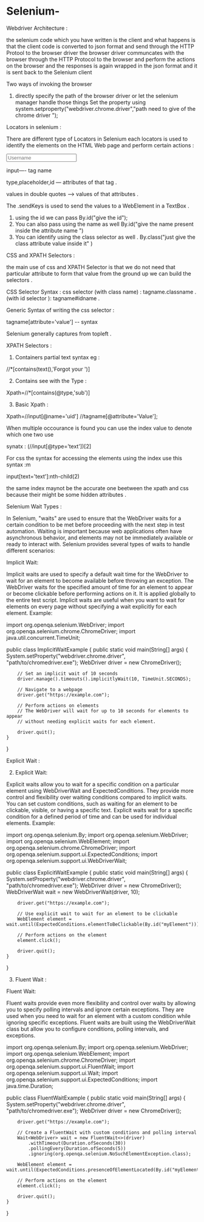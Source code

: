 # Selenium-


Webdriver Architecture : 

the selenium code which you have written is the client and what happens is that the client code is converted to json format and send through the HTTP Protool to the browser driver the browser driver communcates with the browser through the HTTP Protocol to the browser and perform the actions on the browser and the responses is again wrapped in the json format and it is sent back to the Selenium client 

Two ways of invoking the browser 
1. directly specify the path of the browser driver or let the selenium manager handle those things
   Set the property using system.setproperty("webdriver.chrome.driver","path need to give of the chrome driver ");

Locators in selenium : 

There are different type of Locators in Selenium each locators is used to identify the elements on the HTML Web page and perform 
certain actions : 

<input type="text" placeholder="Username" id="inputUsername" value="">


input—- tag name

type,placeholder,id — attributes of that tag .

values in double quotes  —> values of that attributes .

The .sendKeys is used to send the values to a WebElement in a TextBox .


1. using the id we can pass 
By.id("give the id");
2. You can also pass using the name as well
By.id("give the name present inside the attribute name ")
3. You can identify using the class selector as well .
By.class("just give the class attribute value inside it" )

CSS and XPATH Selectors : 

the main use of css and XPATH Selector is that we do not need that particular attribute to form that value from the ground up we can build the selectors . 

CSS Selector Syntax : 
css selector (with class name) : tagname.classname .
(with id selector ): tagname#idname . 

Generic Syntax of writing the css selector : 

tagname[attribute='value'] -- syntax 

Selenium generally captures from topleft .


XPATH Selectors : 

1. Containers partial text syntax eg : 

//*[contains(text(),'Forgot your ')]

2. Contains see with the Type  : 

Xpath=//*[contains(@type,'sub')]


3. Basic Xpath : 

Xpath=//input[@name='uid']
//tagname[@attribute='Value'];


When multiple occourance is found you can use the index value to denote which one two use 

synatx : 
(//input[@type='text'])[2]

For css the syntax for accessing the elements using the index use this syntax :m

input[text='text']:nth-child(2)

the same index maynot be the accurate one beetween the xpath and css because their might be some hidden attributes . 




Selenium Wait Types : 

In Selenium, "waits" are used to ensure that the WebDriver waits for a certain condition to be met before proceeding with the next step in test automation. Waiting is important because web applications often have asynchronous behavior, and elements may not be immediately available or ready to interact with. Selenium provides several types of waits to handle different scenarios:

Implicit Wait:

Implicit waits are used to specify a default wait time for the WebDriver to wait for an element to become available before throwing an exception.
The WebDriver waits for the specified amount of time for an element to appear or become clickable before performing actions on it.
It is applied globally to the entire test script.
Implicit waits are useful when you want to wait for elements on every page without specifying a wait explicitly for each element.
Example:

import org.openqa.selenium.WebDriver;
import org.openqa.selenium.chrome.ChromeDriver;
import java.util.concurrent.TimeUnit;

public class ImplicitWaitExample {
public static void main(String[] args) {
System.setProperty("webdriver.chrome.driver", "path/to/chromedriver.exe");
WebDriver driver = new ChromeDriver();

        // Set an implicit wait of 10 seconds
        driver.manage().timeouts().implicitlyWait(10, TimeUnit.SECONDS);

        // Navigate to a webpage
        driver.get("https://example.com");

        // Perform actions on elements
        // The WebDriver will wait for up to 10 seconds for elements to appear
        // without needing explicit waits for each element.
        
        driver.quit();
    }
}


Explicit Wait : 

2. Explicit Wait:

Explicit waits allow you to wait for a specific condition on a particular element using WebDriverWait and ExpectedConditions.
They provide more control and flexibility over waiting conditions compared to implicit waits.
You can set custom conditions, such as waiting for an element to be clickable, visible, or having a specific text.
Explicit waits wait for a specific condition for a defined period of time and can be used for individual elements.
Example:

import org.openqa.selenium.By;
import org.openqa.selenium.WebDriver;
import org.openqa.selenium.WebElement;
import org.openqa.selenium.chrome.ChromeDriver;
import org.openqa.selenium.support.ui.ExpectedConditions;
import org.openqa.selenium.support.ui.WebDriverWait;

public class ExplicitWaitExample {
public static void main(String[] args) {
System.setProperty("webdriver.chrome.driver", "path/to/chromedriver.exe");
WebDriver driver = new ChromeDriver();
WebDriverWait wait = new WebDriverWait(driver, 10);

        driver.get("https://example.com");

        // Use explicit wait to wait for an element to be clickable
        WebElement element = wait.until(ExpectedConditions.elementToBeClickable(By.id("myElement")));

        // Perform actions on the element
        element.click();

        driver.quit();
    }
}

3. Fluent Wait : 

Fluent Wait:

Fluent waits provide even more flexibility and control over waits by allowing you to specify polling intervals and ignore certain exceptions.
They are used when you need to wait for an element with a custom condition while ignoring specific exceptions.
Fluent waits are built using the WebDriverWait class but allow you to configure conditions, polling intervals, and exceptions.


import org.openqa.selenium.By;
import org.openqa.selenium.WebDriver;
import org.openqa.selenium.WebElement;
import org.openqa.selenium.chrome.ChromeDriver;
import org.openqa.selenium.support.ui.FluentWait;
import org.openqa.selenium.support.ui.Wait;
import org.openqa.selenium.support.ui.ExpectedConditions;
import java.time.Duration;

public class FluentWaitExample {
public static void main(String[] args) {
System.setProperty("webdriver.chrome.driver", "path/to/chromedriver.exe");
WebDriver driver = new ChromeDriver();

        driver.get("https://example.com");

        // Create a FluentWait with custom conditions and polling interval
        Wait<WebDriver> wait = new FluentWait<>(driver)
            .withTimeout(Duration.ofSeconds(30))
            .pollingEvery(Duration.ofSeconds(5))
            .ignoring(org.openqa.selenium.NoSuchElementException.class);

        WebElement element = wait.until(ExpectedConditions.presenceOfElementLocated(By.id("myElement")));

        // Perform actions on the element
        element.click();

        driver.quit();
    }
}







